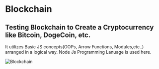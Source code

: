 # Blockchain
## Testing Blockchain to Create a Cryptocurrency like Bitcoin, DogeCoin, etc. 
It utilizes Basic JS concepts(OOPs, Arrow Functions, Modules,etc..) arranged in a logical way.
Node Js Programming Lanuage is used here.


<img src="https://base.imgix.net/files/base/ebm/mhlnews/image/2019/04/mhlnews_10632_blockchain_2.png?auto=format&dpr=2&fit=crop&h=432&w=768" alt="Blockchain">
